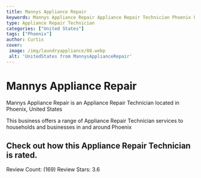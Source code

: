 ```yaml
---
title: Mannys Appliance Repair
keywords: Mannys Appliance Repair Appliance Repair Technician Phoenix United States 
type: Appliance Repair Technician 
categories: ["United States"]
tags: ["Phoenix"]
author: Curtis
cover:
 image: /img/laundryappliance/88.webp
 alt: 'UnitedStates from MannysApplianceRepair'
---
```


# Mannys Appliance Repair
Mannys Appliance Repair is an Appliance Repair Technician located in Phoenix, United States

This business offers a range of Appliance Repair Technician services to households and businesses in and around Phoenix

## Check out how this Appliance Repair Technician is rated.
Review Count: (169)
Review Stars: 3.6
